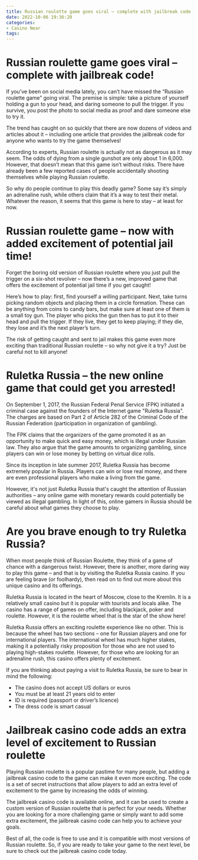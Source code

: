 ```yaml
---
title: Russian roulette game goes viral – complete with jailbreak code!
date: 2022-10-06 19:36:20
categories:
- Casino Near
tags:
---
```



#  Russian roulette game goes viral – complete with jailbreak code!

If you’ve been on social media lately, you can’t have missed the “Russian roulette game” going viral. The premise is simple: take a picture of yourself holding a gun to your head, and daring someone to pull the trigger. If you survive, you post the photo to social media as proof and dare someone else to try it.

The trend has caught on so quickly that there are now dozens of videos and articles about it – including one article that provides the jailbreak code for anyone who wants to try the game themselves!

According to experts, Russian roulette is actually not as dangerous as it may seem. The odds of dying from a single gunshot are only about 1 in 6,000. However, that doesn’t mean that this game isn’t without risks. There have already been a few reported cases of people accidentally shooting themselves while playing Russian roulette.

So why do people continue to play this deadly game? Some say it’s simply an adrenaline rush, while others claim that it’s a way to test their metal. Whatever the reason, it seems that this game is here to stay – at least for now.

#  Russian roulette game – now with added excitement of potential jail time!

Forget the boring old version of Russian roulette where you just pull the trigger on a six-shot revolver – now there’s a new, improved game that offers the excitement of potential jail time if you get caught!

Here’s how to play: first, find yourself a willing participant. Next, take turns picking random objects and placing them in a circle formation. These can be anything from coins to candy bars, but make sure at least one of them is a small toy gun. The player who picks the gun then has to put it to their head and pull the trigger. If they live, they get to keep playing; if they die, they lose and it’s the next player’s turn.

The risk of getting caught and sent to jail makes this game even more exciting than traditional Russian roulette – so why not give it a try? Just be careful not to kill anyone!

#  Ruletka Russia – the new online game that could get you arrested!

On September 1, 2017, the Russian Federal Penal Service (FPK) initiated a criminal case against the founders of the Internet game "Ruletka Russia". The charges are based on Part 2 of Article 282 of the Criminal Code of the Russian Federation (participation in organization of gambling).

The FPK claims that the organizers of the game promoted it as an opportunity to make quick and easy money, which is illegal under Russian law. They also argue that the game amounts to organizing gambling, since players can win or lose money by betting on virtual dice rolls.

Since its inception in late summer 2017, Ruletka Russia has become extremely popular in Russia. Players can win or lose real money, and there are even professional players who make a living from the game.

However, it's not just Ruletka Russia that's caught the attention of Russian authorities – any online game with monetary rewards could potentially be viewed as illegal gambling. In light of this, online gamers in Russia should be careful about what games they choose to play.

#  Are you brave enough to try Ruletka Russia?

When most people think of Russian Roulette, they think of a game of chance with a dangerous twist. However, there is another, more daring way to play this game – and that is by visiting the Ruletka Russia casino. If you are feeling brave (or foolhardy), then read on to find out more about this unique casino and its offerings.

Ruletka Russia is located in the heart of Moscow, close to the Kremlin. It is a relatively small casino but it is popular with tourists and locals alike. The casino has a range of games on offer, including blackjack, poker and roulette. However, it is the roulette wheel that is the star of the show here!

Ruletka Russia offers an exciting roulette experience like no other. This is because the wheel has two sections – one for Russian players and one for international players. The international wheel has much higher stakes, making it a potentially risky proposition for those who are not used to playing high-stakes roulette. However, for those who are looking for an adrenaline rush, this casino offers plenty of excitement.

If you are thinking about paying a visit to Ruletka Russia, be sure to bear in mind the following: 
- The casino does not accept US dollars or euros 
- You must be at least 21 years old to enter 
- ID is required (passport or driver’s licence) 
- The dress code is smart casual

#  Jailbreak casino code adds an extra level of excitement to Russian roulette

Playing Russian roulette is a popular pastime for many people, but adding a jailbreak casino code to the game can make it even more exciting. The code is a set of secret instructions that allow players to add an extra level of excitement to the game by increasing the odds of winning.

The jailbreak casino code is available online, and it can be used to create a custom version of Russian roulette that is perfect for your needs. Whether you are looking for a more challenging game or simply want to add some extra excitement, the jailbreak casino code can help you to achieve your goals.

Best of all, the code is free to use and it is compatible with most versions of Russian roulette. So, if you are ready to take your game to the next level, be sure to check out the jailbreak casino code today.